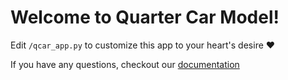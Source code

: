 # Welcome to Quarter Car Model!

Edit `/qcar_app.py` to customize this app to your heart's desire :heart:

If you have any questions, checkout our [documentation](https://docs.streamlit.io) 
